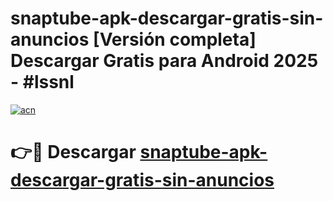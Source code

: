 # snaptube-apk-descargar-gratis-sin-anuncios  [Versión completa] Descargar Gratis para Android 2025 - #lssnl

[![acn](https://github.com/user-attachments/assets/0f9c940e-d8b0-45ae-aac7-cd30a18b3e1c)](https://apps.freeplayer.one?title=snaptube-apk-descargar-gratis-sin-anuncios&ref=9F)

# 👉🔴 Descargar [snaptube-apk-descargar-gratis-sin-anuncios](https://apps.freeplayer.one?title=snaptube-apk-descargar-gratis-sin-anuncios&ref=9F)